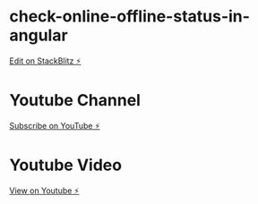 # check-online-offline-status-in-angular

[Edit on StackBlitz ⚡️](https://stackblitz.com/edit/check-online-offline-status-in-angular)

# Youtube Channel

[Subscribe on YouTube ⚡️](https://www.youtube.com/channel/UC33JiQ6BDUqijK9XDzcM_hA?sub_confirmation=1)

# Youtube Video

[View on Youtube ⚡️](https://www.youtube.com/watch?v=v9d7Qh-SUmQ)